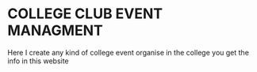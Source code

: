 # COLLEGE CLUB EVENT MANAGMENT
Here I create any kind of college event organise in the college you get the info in this website 
